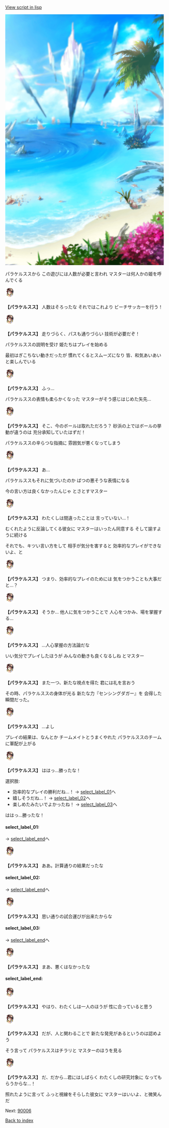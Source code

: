 [View script in lisp](../scripts/210131103.txt)

![sea_beach_day.png](../images/backgrounds/sea_beach_day.png)

パラケルススから
この遊びには人数が必要と言われ
マスターは何人かの姫を呼んでくる

<img src="../images/units/2101311.png" alt="2101311.png" height="34"/>

**【パラケルスス】**
人数はそろったな
それではこれより
ビーチサッカーを行う！

<img src="../images/units/2101311.png" alt="2101311.png" height="34"/>

**【パラケルスス】**
走りづらく、パスも通りづらい
技術が必要だぞ！

パラケルススの説明を受け
姫たちはプレイを始める

最初はぎこちない動きだったが
慣れてくるとスムーズになり
皆、和気あいあいと楽しんでいる

<img src="../images/units/2101311.png" alt="2101311.png" height="34"/>

**【パラケルスス】**
ふっ…

パラケルススの表情も柔らかくなった
マスターがそう感じはじめた矢先…

<img src="../images/units/2101311.png" alt="2101311.png" height="34"/>

**【パラケルスス】**
そこ、今のボールは取れただろう？
砂浜の上ではボールの挙動が違うのは
充分承知していたはずだ！

パラケルススの辛らつな指摘に
雰囲気が悪くなってしまう

<img src="../images/units/2101311.png" alt="2101311.png" height="34"/>

**【パラケルスス】**
あ…

パラケルススもそれに気づいたのか
ばつの悪そうな表情になる

今の言い方は良くなかったんじゃ
とさとすマスター

<img src="../images/units/2101311.png" alt="2101311.png" height="34"/>

**【パラケルスス】**
わたくしは間違ったことは
言っていない…！

むくれたように反論してくる彼女に
マスターはいったん同意する
そして諭すように続ける

それでも、キツい言い方をして
相手が気分を害すると
効率的なプレイができないよ、と

<img src="../images/units/2101311.png" alt="2101311.png" height="34"/>

**【パラケルスス】**
つまり、効率的なプレイのためには
気をつかうことも大事だと…？

<img src="../images/units/2101311.png" alt="2101311.png" height="34"/>

**【パラケルスス】**
そうか…
他人に気をつかうことで
人心をつかみ、場を掌握する…

<img src="../images/units/2101311.png" alt="2101311.png" height="34"/>

**【パラケルスス】**
…人心掌握の方法論だな

いい気分でプレイしたほうが
みんなの動きも良くなるしね
とマスター

<img src="../images/units/2101311.png" alt="2101311.png" height="34"/>

**【パラケルスス】**
また一つ、新たな視点を得た
君には礼を言おう

その時、パラケルススの身体が光る
新たな力『センシングダガー』を
会得した瞬間だった。

<img src="../images/units/2101311.png" alt="2101311.png" height="34"/>

**【パラケルスス】**
…よし

プレイの結果は、なんとか
チームメイトとうまくやれた
パラケルススのチームに軍配が上がる

<img src="../images/units/2101311.png" alt="2101311.png" height="34"/>

**【パラケルスス】**
ははっ…勝ったな！

選択肢:
- 効率的なプレイの勝利だね…！ → [select_label_01](#select_label_01)へ
- 嬉しそうだね…！ → [select_label_02](#select_label_02)へ
- 楽しめたみたいでよかったね！ → [select_label_03](#select_label_03)へ

ははっ…勝ったな！

#### select_label_01:
 → [select_label_end](#select_label_end)へ

<img src="../images/units/2101311.png" alt="2101311.png" height="34"/>

**【パラケルスス】**
ああ。計算通りの結果だったな

#### select_label_02:
 → [select_label_end](#select_label_end)へ

<img src="../images/units/2101311.png" alt="2101311.png" height="34"/>

**【パラケルスス】**
思い通りの試合運びが出来たからな

#### select_label_03:
 → [select_label_end](#select_label_end)へ

<img src="../images/units/2101311.png" alt="2101311.png" height="34"/>

**【パラケルスス】**
まあ、悪くはなかったな

#### select_label_end:

<img src="../images/units/2101311.png" alt="2101311.png" height="34"/>

**【パラケルスス】**
やはり、わたくしは一人のほうが
性に合っていると思う

<img src="../images/units/2101311.png" alt="2101311.png" height="34"/>

**【パラケルスス】**
だが、人と関わることで
新たな発見があるというのは認めよう

そう言って
パラケルススはチラリと
マスターのほうを見る

<img src="../images/units/2101311.png" alt="2101311.png" height="34"/>

**【パラケルスス】**
だ、だから…君にはしばらく
わたくしの研究対象に
なってもらうからな…！

照れたように言って
ふっと視線をそらした彼女に
マスターはいいよ、と微笑んだ


Next: [90006](90006.md)

[Back to index](index.md)
